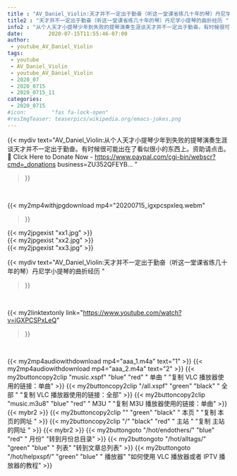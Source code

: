 ```yaml
---
title : "AV_Daniel_Violin:天才并不一定出于勤奋（听这一堂课省练几十年的琴）丹尼学小提琴的曲折经历 "
title2 : "天才并不一定出于勤奋（听这一堂课省练几十年的琴）丹尼学小提琴的曲折经历 "
info2 : "从个人天才小提琴少年到失败的提琴演奏生涯谈天才并不一定出于勤奋。有时候很可能出在了看似很小的东西上。资助请点击。📌 Click Here to Donate Now - https://www.paypal.com/cgi-bin/webscr?cmd=_donations business=ZU352QFEYB... "
date:        2020-07-15T11:55:46-07:00
author:
 - youtube_AV_Daniel_Violin
tags:
 - youtube
 - AV_Daniel_Violin
 - youtube_AV_Daniel_Violin
 - 2020_07
 - 2020_0715
 - 2020_0715_11
categories:
 - 2020_0715
#icon:        "fas fa-lock-open"
#resImgTeaser: teaserpics/wikipedia.org/emacs-jokes.png
---
```


{{< mydiv text="AV_Daniel_Violin:从个人天才小提琴少年到失败的提琴演奏生涯谈天才并不一定出于勤奋。有时候很可能出在了看似很小的东西上。资助请点击。📌 Click Here to Donate Now - https://www.paypal.com/cgi-bin/webscr?cmd=_donations business=ZU352QFEYB... "
>}}
<br>


{{< my2mp4withjpgdownload mp4="20200715_igxpcspxleq.webm"
>}}

{{< my2jpgexist "xx1.jpg" >}}<br>
{{< my2jpgexist "xx2.jpg" >}}<br>
{{< my2jpgexist "xx3.jpg" >}}<br>



{{< mydiv text="AV_Daniel_Violin:天才并不一定出于勤奋（听这一堂课省练几十年的琴）丹尼学小提琴的曲折经历 "
>}}
<br>

{{< my2linktextonly link="https://www.youtube.com/watch?v=iGXPCSPxLeQ"
>}}


<br>

{{< my2mp4audiowithdownload mp4="aaa_1.m4a"    text="1" >}}
{{< my2mp4audiowithdownload mp4="aaa_2.m4a"    text="2" >}}
{{< my2buttoncopy2clip "music.xspf"        "blue"   "red"    " 单曲 "  "复制 VLC 播放器使用的链接：单曲" >}} {{< my2buttoncopy2clip "/all.xspf"         "green"  "black"  " 全部 "  "复制 VLC 播放器使用的链接：全部" >}} {{< my2buttoncopy2clip "music.m3u8"        "blue"   "red"    " M3U  "    "复制 M3U 播放器使用的链接：单曲" >}} {{< mybr2 >}} {{< my2buttoncopy2clip ""                  "green"  "black"  " 本页 "    "复制 本页的网址 " >}} {{< my2buttoncopy2clip "/"                 "black"  "red"    " 主站 "    "复制 主站的网址 " >}} {{< mybr2 >}} {{< my2buttongoto      "/hot/endothers/"   "blue"   "red"    " 月份"   "转到月份总目录" >}} {{< my2buttongoto      "/hot/alltags/"     "green"  "blue"   " 列表"   "转到文章总列表" >}} {{< my2buttongoto      "/hot/helpxspf/"    "green"  "blue"   " 播放器" "如何使用 VLC 播放器或者 IPTV 播放器的教程" >}} 
